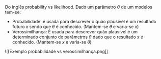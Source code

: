 ---
---

Do inglês probability vs likelihood. Dado um parâmetro $\theta$ de um modelos tem-se:

- Probabilidade:  é usada para descrever o quão plausível é um resultado futuro $x$ sendo que $\theta$ é conhecido. (Mantem-se $\theta$ e varia-se $x$)
- Verossimilhança:  É usada para descrever quão plausível é um determinado conjunto de parâmetros $\theta$ dado que o resultado $x$ é conhecido. (Mantem-se $x$ e varia-se $\theta$)

![[Exemplo probabilidade vs verossimilhança.png]]